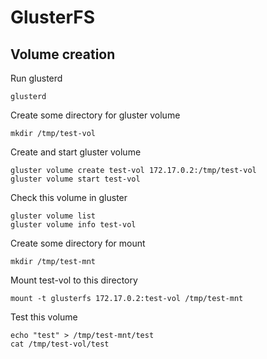 # GlusterFS

## Volume creation

Run glusterd
```
glusterd
```

Create some directory for gluster volume
```
mkdir /tmp/test-vol
```

Create and start gluster volume
```
gluster volume create test-vol 172.17.0.2:/tmp/test-vol
gluster volume start test-vol
```

Check this volume in gluster
```
gluster volume list
gluster volume info test-vol
```

Create some directory for mount
```
mkdir /tmp/test-mnt
```

Mount test-vol to this directory
```
mount -t glusterfs 172.17.0.2:test-vol /tmp/test-mnt
```

Test this volume
```
echo "test" > /tmp/test-mnt/test
cat /tmp/test-vol/test
```
